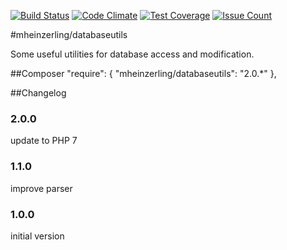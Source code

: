 [![Build Status](https://travis-ci.org/mheinzerling/php-databaseutils.svg?branch=master)](https://travis-ci.org/mheinzerling/php-databaseutils) [![Code Climate](https://codeclimate.com/github/mheinzerling/php-databaseutils/badges/gpa.svg)](https://codeclimate.com/github/mheinzerling/php-databaseutils) [![Test Coverage](https://codeclimate.com/github/mheinzerling/php-databaseutils/badges/coverage.svg)](https://codeclimate.com/github/mheinzerling/php-databaseutils/coverage) [![Issue Count](https://codeclimate.com/github/mheinzerling/php-databaseutils/badges/issue_count.svg)](https://codeclimate.com/github/mheinzerling/php-databaseutils) 

#mheinzerling/databaseutils

Some useful utilities for database access and modification. 

##Composer
    "require": {
        "mheinzerling/databaseutils": "2.0.*"
    },
    
##Changelog

### 2.0.0
update to PHP 7

### 1.1.0
improve parser 

### 1.0.0
initial version 